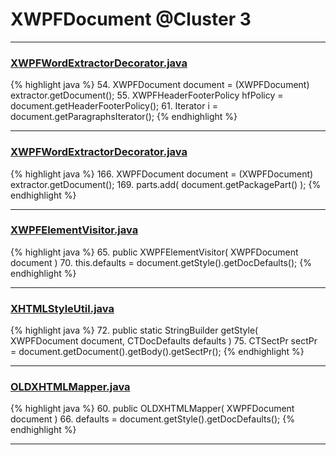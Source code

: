 # XWPFDocument @Cluster 3

***

### [XWPFWordExtractorDecorator.java](https://searchcode.com/codesearch/view/111785573/)
{% highlight java %}
54. XWPFDocument document = (XWPFDocument) extractor.getDocument();
55. XWPFHeaderFooterPolicy hfPolicy = document.getHeaderFooterPolicy();
61. Iterator<XWPFParagraph> i = document.getParagraphsIterator();
{% endhighlight %}

***

### [XWPFWordExtractorDecorator.java](https://searchcode.com/codesearch/view/111785573/)
{% highlight java %}
166. XWPFDocument document = (XWPFDocument) extractor.getDocument();
169. parts.add( document.getPackagePart() );
{% endhighlight %}

***

### [XWPFElementVisitor.java](https://searchcode.com/codesearch/view/12208676/)
{% highlight java %}
65. public XWPFElementVisitor( XWPFDocument document )
70.         this.defaults = document.getStyle().getDocDefaults();
{% endhighlight %}

***

### [XHTMLStyleUtil.java](https://searchcode.com/codesearch/view/12208720/)
{% highlight java %}
72. public static StringBuilder getStyle( XWPFDocument document, CTDocDefaults defaults )
75.     CTSectPr sectPr = document.getDocument().getBody().getSectPr();
{% endhighlight %}

***

### [OLDXHTMLMapper.java](https://searchcode.com/codesearch/view/12208721/)
{% highlight java %}
60. public OLDXHTMLMapper( XWPFDocument document )
66.         defaults = document.getStyle().getDocDefaults();
{% endhighlight %}

***

